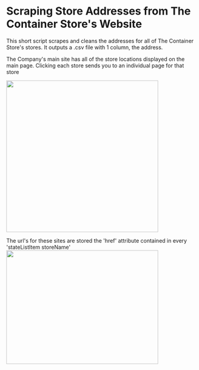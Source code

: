 # Scraping Store Addresses from The Container Store's Website

This short script scrapes and cleans the addresses for all of The Container Store's stores. It outputs a .csv file with 1 column, the address. 


The Company's main site has all of the store locations displayed on the main page. Clicking each store sends you to an individual page for that store

<img src="https://user-images.githubusercontent.com/38504767/54851673-1a96cb80-4cc1-11e9-9b23-8a3850702349.png" height="400">


The url's for these sites are stored the 'href' attribute contained in every 'stateListItem storeName' 
<img src="https://user-images.githubusercontent.com/38504767/54852259-bb39bb00-4cc2-11e9-879b-25c41d0cfbb2.png" height="300" width = "400">

